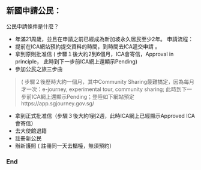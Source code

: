 ## 新國申請公民：

公民申請條件是什麼？

- 年滿21周歲，並且在申請之前已經成為新加坡永久居民至少2年。
申請流程：
- 提前在ICA網站預約提交資料的時間，到時間去ICA遞交申請 。
- 拿到原則批准信 ( 步驟１後大約2到6個月，ICA會寄信，Approval in principle， 此時到下一步前ICA網上還顯示Pending)
- 參加公民之旅三步曲 
> ( 步驟２後歷時大約一個月，其中Community Sharing最難搞定，因為每月才一次：e-journey, experimental tour, community sharing;
此時到下一步前ICA網上還顯示Pending；登陸如下網站預定https://app.sgjourney.gov.sg/
- 拿到正式批准信（步驟３後大約1到2週，此時ICA網上已經顯示Approved ICA會寄信）
- 去大使館退籍
- 註冊新公民
- 辦新護照 ( 註冊同一天去櫃檯，無須預約）

### End
